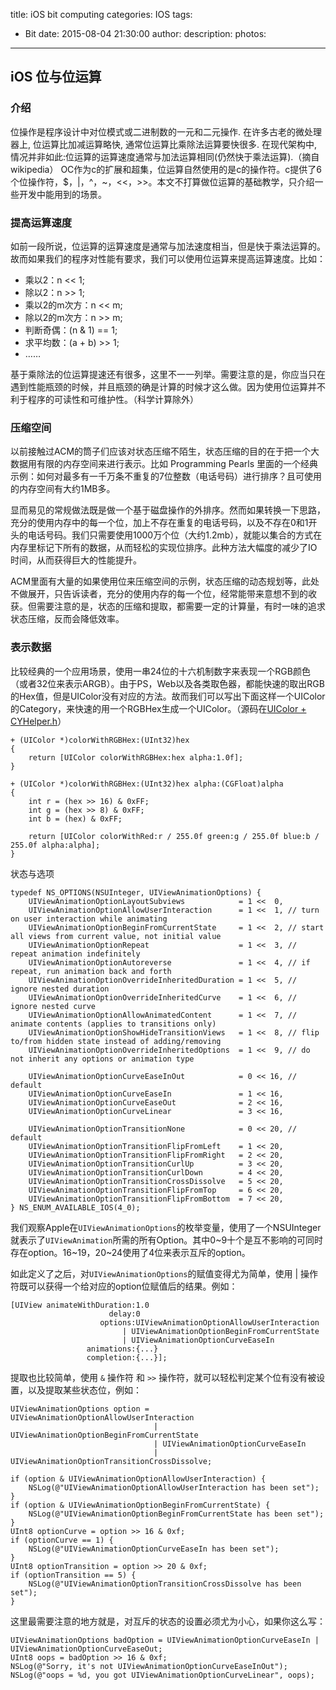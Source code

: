 title: iOS bit computing
categories: IOS
tags:
  - Bit
date: 2015-08-04 21:30:00
author:
description:
photos:
---
## iOS 位与位运算

### 介绍
位操作是程序设计中对位模式或二进制数的一元和二元操作. 在许多古老的微处理器上, 位运算比加减运算略快, 通常位运算比乘除法运算要快很多. 在现代架构中, 情况并非如此:位运算的运算速度通常与加法运算相同(仍然快于乘法运算).（摘自wikipedia）
OC作为c的扩展和超集，位运算自然使用的是c的操作符。c提供了6个位操作符，$，|，^，~，<<，>>。本文不打算做位运算的基础教学，只介绍一些开发中能用到的场景。

### 提高运算速度
如前一段所说，位运算的运算速度是通常与加法速度相当，但是快于乘法运算的。故而如果我们的程序对性能有要求，我们可以使用位运算来提高运算速度。比如：

- 乘以2：n << 1;
- 除以2：n >> 1;
- 乘以2的m次方：n << m;
- 除以2的m次方：n >> m;
- 判断奇偶：(n & 1) == 1;
- 求平均数：(a + b) >> 1;
- ……

基于乘除法的位运算提速还有很多，这里不一一列举。需要注意的是，你应当只在遇到性能瓶颈的时候，并且瓶颈的确是计算的时候才这么做。因为使用位运算并不利于程序的可读性和可维护性。（科学计算除外）

### 压缩空间
以前接触过ACM的筒子们应该对状态压缩不陌生，状态压缩的目的在于把一个大数据用有限的内存空间来进行表示。比如 Programming Pearls 里面的一个经典示例：如何对最多有一千万条不重复的7位整数（电话号码）进行排序？且可使用的内存空间有大约1MB多。

显而易见的常规做法既是做一个基于磁盘操作的外排序。然而如果转换一下思路，充分的使用内存中的每一个位，加上不存在重复的电话号码，以及不存在0和1开头的电话号码。我们只需要使用1000万个位（大约1.2mb），就能以集合的方式在内存里标记下所有的数据，从而轻松的实现位排序。此种方法大幅度的减少了IO时间，从而获得巨大的性能提升。

ACM里面有大量的如果使用位来压缩空间的示例，状态压缩的动态规划等，此处不做展开，只告诉读者，充分的使用内存的每一个位，经常能带来意想不到的收获。但需要注意的是，状态的压缩和提取，都需要一定的计算量，有时一味的追求状态压缩，反而会降低效率。

<!-- more -->

### 表示数据
比较经典的一个应用场景，使用一串24位的十六机制数字来表现一个RGB颜色（或者32位来表示ARGB）。由于PS，Web以及各类取色器，都能快速的取出RGB的Hex值，但是UIColor没有对应的方法。故而我们可以写出下面这样一个UIColor的Category，来快速的用一个RGBHex生成一个UIColor。（源码在[UIColor + CYHelper.h](http://github.com/lancy/cyhelper)）
```
+ (UIColor *)colorWithRGBHex:(UInt32)hex
{
    return [UIColor colorWithRGBHex:hex alpha:1.0f];
}

+ (UIColor *)colorWithRGBHex:(UInt32)hex alpha:(CGFloat)alpha
{
    int r = (hex >> 16) & 0xFF;
    int g = (hex >> 8) & 0xFF;
    int b = (hex) & 0xFF;

    return [UIColor colorWithRed:r / 255.0f green:g / 255.0f blue:b / 255.0f alpha:alpha];
}
```

状态与选项
```
typedef NS_OPTIONS(NSUInteger, UIViewAnimationOptions) {
    UIViewAnimationOptionLayoutSubviews            = 1 <<  0,
    UIViewAnimationOptionAllowUserInteraction      = 1 <<  1, // turn on user interaction while animating
    UIViewAnimationOptionBeginFromCurrentState     = 1 <<  2, // start all views from current value, not initial value
    UIViewAnimationOptionRepeat                    = 1 <<  3, // repeat animation indefinitely
    UIViewAnimationOptionAutoreverse               = 1 <<  4, // if repeat, run animation back and forth
    UIViewAnimationOptionOverrideInheritedDuration = 1 <<  5, // ignore nested duration
    UIViewAnimationOptionOverrideInheritedCurve    = 1 <<  6, // ignore nested curve
    UIViewAnimationOptionAllowAnimatedContent      = 1 <<  7, // animate contents (applies to transitions only)
    UIViewAnimationOptionShowHideTransitionViews   = 1 <<  8, // flip to/from hidden state instead of adding/removing
    UIViewAnimationOptionOverrideInheritedOptions  = 1 <<  9, // do not inherit any options or animation type

    UIViewAnimationOptionCurveEaseInOut            = 0 << 16, // default
    UIViewAnimationOptionCurveEaseIn               = 1 << 16,
    UIViewAnimationOptionCurveEaseOut              = 2 << 16,
    UIViewAnimationOptionCurveLinear               = 3 << 16,

    UIViewAnimationOptionTransitionNone            = 0 << 20, // default
    UIViewAnimationOptionTransitionFlipFromLeft    = 1 << 20,
    UIViewAnimationOptionTransitionFlipFromRight   = 2 << 20,
    UIViewAnimationOptionTransitionCurlUp          = 3 << 20,
    UIViewAnimationOptionTransitionCurlDown        = 4 << 20,
    UIViewAnimationOptionTransitionCrossDissolve   = 5 << 20,
    UIViewAnimationOptionTransitionFlipFromTop     = 6 << 20,
    UIViewAnimationOptionTransitionFlipFromBottom  = 7 << 20,
} NS_ENUM_AVAILABLE_IOS(4_0);
```

我们观察Apple在`UIViewAnimationOptions`的枚举变量，使用了一个NSUInteger就表示了`UIViewAnimation`所需的所有Option。其中0~9十个是互不影响的可同时存在option。16~19，20~24使用了4位来表示互斥的option。

如此定义了之后，对`UIViewAnimationOptions`的赋值变得尤为简单，使用 | 操作符既可以获得一个给对应的option位赋值后的结果。例如：
```
[UIView animateWithDuration:1.0
                      delay:0
                    options:UIViewAnimationOptionAllowUserInteraction
                         | UIViewAnimationOptionBeginFromCurrentState
                         | UIViewAnimationOptionCurveEaseIn
                 animations:{...}
                 completion:{...}];
```

提取也比较简单，使用 `&` 操作符 和 `>>` 操作符，就可以轻松判定某个位有没有被设置，以及提取某些状态位，例如：
```
UIViewAnimationOptions option = UIViewAnimationOptionAllowUserInteraction
                                | UIViewAnimationOptionBeginFromCurrentState
                                | UIViewAnimationOptionCurveEaseIn
                                | UIViewAnimationOptionTransitionCrossDissolve;

if (option & UIViewAnimationOptionAllowUserInteraction) {
    NSLog(@"UIViewAnimationOptionAllowUserInteraction has been set");
}
if (option & UIViewAnimationOptionBeginFromCurrentState) {
    NSLog(@"UIViewAnimationOptionBeginFromCurrentState has been set");
}
UInt8 optionCurve = option >> 16 & 0xf;
if (optionCurve == 1) {
    NSLog(@"UIViewAnimationOptionCurveEaseIn has been set");
}
UInt8 optionTransition = option >> 20 & 0xf;
if (optionTransition == 5) {
    NSLog(@"UIViewAnimationOptionTransitionCrossDissolve has been set");
}
```

这里最需要注意的地方就是，对互斥的状态的设置必须尤为小心，如果你这么写：
```
UIViewAnimationOptions badOption = UIViewAnimationOptionCurveEaseIn | UIViewAnimationOptionCurveEaseOut;
UInt8 oops = badOption >> 16 & 0xf;
NSLog(@"Sorry, it's not UIViewAnimationOptionCurveEaseInOut");
NSLog(@"oops = %d, you got UIViewAnimationOptionCurveLinear", oops);
```

